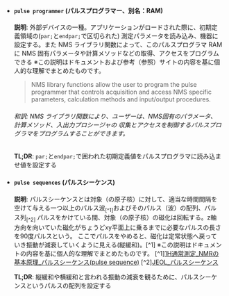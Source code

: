 
- #### `pulse programmer` (パルスプログラマー、別名：RAM)
  **説明**: 外部デバイスの一種。アプリケーションがロードされた際に、初期定義領域の(`par;`と`endpar;`で区切られた) 測定パラメータを読み込み、機器に設定する。また NMS ライブラリ関数によって、このパルスプログラマ RAM に NMS 固有パラメータや計算メソッドなどの取得、アクセスをプログラムできる
  ※この説明はドキュメントおよび参考（参照）サイトの内容を基に個人的な理解でまとめたものです。

  > NMS library functions allow the user to program the pulse
  programmer that controls acquisition and access NMS specific parameters, calculation
  methods and input/output procedures.
  ###### 和訳: NMS ライブラリ関数により、ユーザーは、NMS固有のパラメータ、計算メソッド、入出力プロシージャの 収集とアクセスを制御するパルスプログラマをプログラムすることができます。

  **TL;DR**: `par;`と`endpar;`で囲われた初期定義値をパルスプログラマに読み込ませ値を設定する

- #### `pulse sequences` (パルスシーケンス)
  **説明**: パルスシーケンスとは対象（の原子核）に対して、適当な時間間隔を空けて与える一つ以上のパルス波<sub>[^1]</sub>およびそのパルス（波）の配列、パルス列<sub>[^2]</sub>
  パルスをかけている間、対象（の原子核）の磁化は回転する。z軸方向を向いていた磁化がちょうどxy平面上に乗るまでに必要なパルスの長さを90度パルスという。
  ここでパルスをやめると、磁化は定常状態へ戻っていき振動が減衰していくように見える(縦緩和)。[^1]
  ※この説明はドキュメントの内容を基に個人的な理解でまとめたものです。
  [^1][1H通常測定_NMRの基本原理_パルスシーケンス(pulse sequence)](http://lab.agr.hokudai.ac.jp/ms-nmr/nmr/1h.htm#:~:text=%E3%83%91%E3%83%AB%E3%82%B9%E3%82%B7%E3%83%BC%E3%82%B1%E3%83%B3%E3%82%B9(pulse%20sequence))
  [^2][JEOL_パルスシーケンス](https://www.jeol.co.jp/words/nmr/9e0f9b375d4dbc3d7bb23cffeef1503434d1bded.html)
  
  **TL;DR**: 縦緩和や横緩和と言われる振動の減衰を観るために、パルスシーケンスというパルスの配列を設定する

